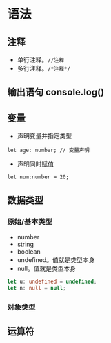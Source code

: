 # 语法

## 注释

- 单行注释。`//注释`
- 多行注释。`/*注释*/`


## 输出语句 console.log()

## 变量

- 声明变量并指定类型

`let age: number; // 变量声明`

- 声明同时赋值

`let num:number = 20;`

## 数据类型

### 原始/基本类型

- number
- string
- boolean
- undefined。值就是类型本身
- null。值就是类型本身

```ts
let u: undefined = undefined;
let n: null = null;
```

### 对象类型

## 运算符